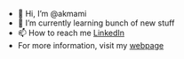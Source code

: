 - 👋 Hi, I’m @akmami
- 🌱 I’m currently learning bunch of new stuff
- 📫 How to reach me [LinkedIn](https://www.linkedin.com/in/akmami/)
-  For more information, visit my [webpage](https://akmami.github.io/portfolio-akmami/)
